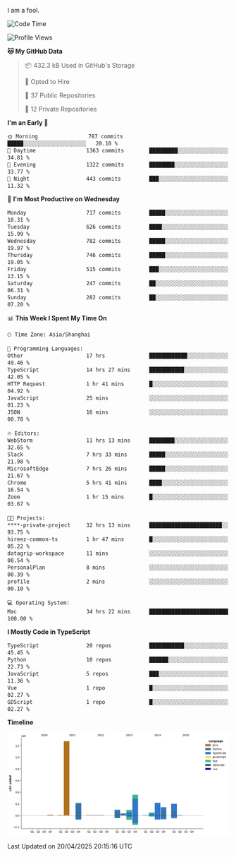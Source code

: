 I am a fool.

<!--START_SECTION:waka-->
![Code Time](http://img.shields.io/badge/Code%20Time-2%2C903%20hrs%2038%20mins-blue)

![Profile Views](http://img.shields.io/badge/Profile%20Views-2-blue)

**🐱 My GitHub Data** 

> 📦 432.3 kB Used in GitHub's Storage 
 > 
> 💼 Opted to Hire
 > 
> 📜 37 Public Repositories 
 > 
> 🔑 12 Private Repositories 
 > 
**I'm an Early 🐤** 

```text
🌞 Morning                787 commits         █████░░░░░░░░░░░░░░░░░░░░   20.10 % 
🌆 Daytime                1363 commits        █████████░░░░░░░░░░░░░░░░   34.81 % 
🌃 Evening                1322 commits        ████████░░░░░░░░░░░░░░░░░   33.77 % 
🌙 Night                  443 commits         ███░░░░░░░░░░░░░░░░░░░░░░   11.32 % 
```
📅 **I'm Most Productive on Wednesday** 

```text
Monday                   717 commits         █████░░░░░░░░░░░░░░░░░░░░   18.31 % 
Tuesday                  626 commits         ████░░░░░░░░░░░░░░░░░░░░░   15.99 % 
Wednesday                782 commits         █████░░░░░░░░░░░░░░░░░░░░   19.97 % 
Thursday                 746 commits         █████░░░░░░░░░░░░░░░░░░░░   19.05 % 
Friday                   515 commits         ███░░░░░░░░░░░░░░░░░░░░░░   13.15 % 
Saturday                 247 commits         ██░░░░░░░░░░░░░░░░░░░░░░░   06.31 % 
Sunday                   282 commits         ██░░░░░░░░░░░░░░░░░░░░░░░   07.20 % 
```


📊 **This Week I Spent My Time On** 

```text
🕑︎ Time Zone: Asia/Shanghai

💬 Programming Languages: 
Other                    17 hrs              ████████████░░░░░░░░░░░░░   49.46 % 
TypeScript               14 hrs 27 mins      ███████████░░░░░░░░░░░░░░   42.05 % 
HTTP Request             1 hr 41 mins        █░░░░░░░░░░░░░░░░░░░░░░░░   04.92 % 
JavaScript               25 mins             ░░░░░░░░░░░░░░░░░░░░░░░░░   01.23 % 
JSON                     16 mins             ░░░░░░░░░░░░░░░░░░░░░░░░░   00.78 % 

🔥 Editors: 
WebStorm                 11 hrs 13 mins      ████████░░░░░░░░░░░░░░░░░   32.65 % 
Slack                    7 hrs 33 mins       █████░░░░░░░░░░░░░░░░░░░░   21.98 % 
MicrosoftEdge            7 hrs 26 mins       █████░░░░░░░░░░░░░░░░░░░░   21.67 % 
Chrome                   5 hrs 41 mins       ████░░░░░░░░░░░░░░░░░░░░░   16.54 % 
Zoom                     1 hr 15 mins        █░░░░░░░░░░░░░░░░░░░░░░░░   03.67 % 

🐱‍💻 Projects: 
****-private-project     32 hrs 13 mins      ███████████████████████░░   93.75 % 
hireez-common-ts         1 hr 47 mins        █░░░░░░░░░░░░░░░░░░░░░░░░   05.22 % 
datagrip-workspace       11 mins             ░░░░░░░░░░░░░░░░░░░░░░░░░   00.54 % 
PersonalPlan             8 mins              ░░░░░░░░░░░░░░░░░░░░░░░░░   00.39 % 
profile                  2 mins              ░░░░░░░░░░░░░░░░░░░░░░░░░   00.10 % 

💻 Operating System: 
Mac                      34 hrs 22 mins      █████████████████████████   100.00 % 
```

**I Mostly Code in TypeScript** 

```text
TypeScript               20 repos            ███████████░░░░░░░░░░░░░░   45.45 % 
Python                   10 repos            ██████░░░░░░░░░░░░░░░░░░░   22.73 % 
JavaScript               5 repos             ███░░░░░░░░░░░░░░░░░░░░░░   11.36 % 
Vue                      1 repo              █░░░░░░░░░░░░░░░░░░░░░░░░   02.27 % 
GDScript                 1 repo              █░░░░░░░░░░░░░░░░░░░░░░░░   02.27 % 
```



**Timeline**

![Lines of Code chart](https://raw.githubusercontent.com/VeejaLiu/VeejaLiu/master/assets/bar_graph.png)


 Last Updated on 20/04/2025 20:15:16 UTC
<!--END_SECTION:waka-->
